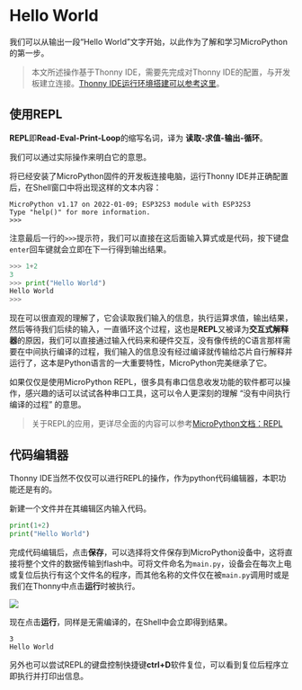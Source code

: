 # Hello World

我们可以从输出一段“Hello World”文字开始，以此作为了解和学习MicroPython的第一步。

> 本文所述操作基于Thonny IDE，需要先完成对Thonny IDE的配置，与开发板建立连接。[Thonny IDE运行环境搭建可以参考这里](../Programming/Environment.md)。

## 使用REPL

**REPL**即**Read-Eval-Print-Loop**的缩写名词，译为 **读取-求值-输出-循环**。

我们可以通过实际操作来明白它的意思。

将已经安装了MicroPython固件的开发板连接电脑，运行Thonny IDE并正确配置后，在Shell窗口中将出现这样的文本内容：

```
MicroPython v1.17 on 2022-01-09; ESP32S3 module with ESP32S3
Type "help()" for more information.
>>> 
```

注意最后一行的`>>>`提示符，我们可以直接在这后面输入算式或是代码，按下键盘`enter`回车键就会立即在下一行得到输出结果。

```python
>>> 1+2
3
>>> print("Hello World")
Hello World
>>> 
```

现在可以很直观的理解了，它会读取我们输入的信息，执行运算求值，输出结果，然后等待我们后续的输入，一直循环这个过程，这也是**REPL**又被译为**交互式解释器**的原因，我们可以直接通过输入代码来和硬件交互，没有像传统的C语言那样需要在中间执行编译的过程，我们输入的信息没有经过编译就传输给芯片自行解释并运行了，这本是Python语言的一大重要特性，MicroPython完美继承了它。

如果仅仅是使用MicroPython REPL，很多具有串口信息收发功能的软件都可以操作，感兴趣的话可以试试各种串口工具，这可以令人更深刻的理解 “没有中间执行编译的过程” 的意思。

>关于REPL的应用，更详尽全面的内容可以参考[MicroPython文档：REPL](https://docs.micropython.org/en/latest/reference/repl.html)

## 代码编辑器

Thonny IDE当然不仅仅可以进行REPL的操作，作为python代码编辑器，本职功能还是有的。

新建一个文件并在其编辑区内输入代码。

```python
print(1+2)
print("Hello World")
```

完成代码编辑后，点击**保存**，可以选择将文件保存到MicroPython设备中，这将直接将整个文件的数据传输到flash中。可将文件命名为`main.py`，设备会在每次上电或复位后执行有这个文件名的程序，而其他名称的文件仅在被`main.py`调用时或是我们在Thonny中点击**运行**时被执行。

![](../assets/images/Quick_Start.png)

现在点击**运行**，同样是无需编译的，在Shell中会立即得到结果。

```
3
Hello World
```

另外也可以尝试REPL的键盘控制快捷键**ctrl+D**软件复位，可以看到复位后程序立即执行并打印出信息。